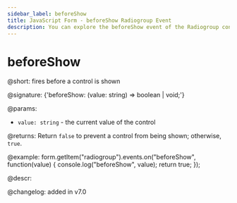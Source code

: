 ```yaml
---
sidebar_label: beforeShow
title: JavaScript Form - beforeShow Radiogroup Event 
description: You can explore the beforeShow event of the Radiogroup control of Form in the documentation of the DHTMLX JavaScript UI library. Browse developer guides and API reference, try out code examples and live demos, and download a free 30-day evaluation version of DHTMLX Suite 7.
---
```


# beforeShow

@short: fires before a control is shown

@signature: {'beforeShow: (value: string) => boolean | void;'} 

@params:
- `value: string` - the current value of the control

@returns:
Return `false` to prevent a control from being shown; otherwise, `true`.

@example:
form.getItem("radiogroup").events.on("beforeShow", function(value) {
    console.log("beforeShow", value);
    return true;
});

@descr:

@changelog: added in v7.0
